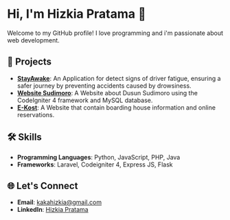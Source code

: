# Hi, I'm Hizkia Pratama 👋
Welcome to my GitHub profile! I love programming and i'm passionate about web development. 

## 🚀 Projects
- **[StayAwake](https://github.com/hizkiia/backend-stayAwake)**: An Application for detect signs of driver fatigue, ensuring a safer journey by preventing accidents caused by drowsiness.
- **[Website Sudimoro](https://sudimoro.my.id)**: A Website about Dusun Sudimoro using the CodeIgniter 4 framework and MySQL database.
- **[E-Kost](https://github.com/hizkiia/ekost)**: A Website that contain boarding house information and online reservations.

## 🛠 Skills
- **Programming Languages**: Python, JavaScript, PHP, Java
- **Frameworks**: Laravel, Codeigniter 4, Express JS, Flask

## 🌐 Let's Connect
- **Email**: kakahizkia@gmail.com
- **LinkedIn**: [Hizkia Pratama](https://www.linkedin.com/in/hizkia-pratama-111862221/)
